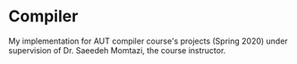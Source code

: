 # Compiler
My implementation for AUT compiler course's projects (Spring 2020) under supervision of Dr. Saeedeh Momtazi, the course instructor.
